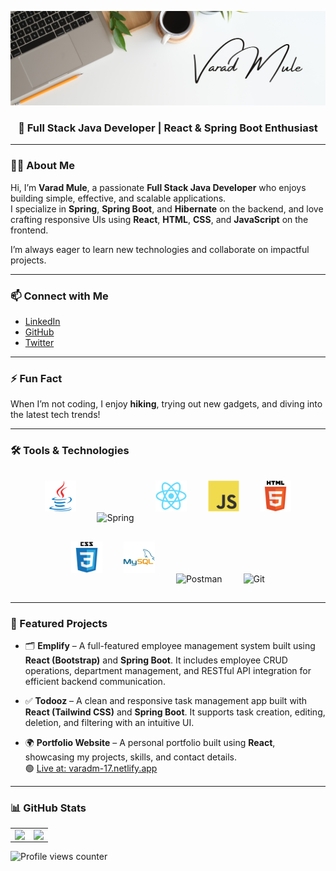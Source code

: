 ![Header](./BannerWhite.png)

<h3 align="center">🚀 Full Stack Java Developer | React & Spring Boot Enthusiast</h3>

---

### 👨‍💻 About Me  
Hi, I’m **Varad Mule**, a passionate **Full Stack Java Developer** who enjoys building simple, effective, and scalable applications.  
I specialize in **Spring**, **Spring Boot**, and **Hibernate** on the backend, and love crafting responsive UIs using **React**, **HTML**, **CSS**, and **JavaScript** on the frontend.

I’m always eager to learn new technologies and collaborate on impactful projects.

---

### 📫 Connect with Me  
- [LinkedIn](https://www.linkedin.com/in/varadmule17)  
- [GitHub](https://github.com/VaradM-17)  
- [Twitter](https://x.com/VaradMule17)  

---

### ⚡ Fun Fact  
When I’m not coding, I enjoy **hiking**, trying out new gadgets, and diving into the latest tech trends!

---

### 🛠️ Tools & Technologies  
<div align="center">
    <img src="https://raw.githubusercontent.com/devicons/devicon/master/icons/java/java-original.svg" alt="Java" height="50" style="margin: 15px;" />
    <img src="https://www.vectorlogo.zone/logos/springio/springio-icon.svg" alt="Spring" height="50" style="margin: 15px;" />
    <img src="https://raw.githubusercontent.com/devicons/devicon/master/icons/react/react-original.svg" alt="React" height="50" style="margin: 15px;" />
    <img src="https://raw.githubusercontent.com/devicons/devicon/master/icons/javascript/javascript-original.svg" alt="JavaScript" height="50" style="margin: 15px;" />
    <img src="https://raw.githubusercontent.com/devicons/devicon/master/icons/html5/html5-original-wordmark.svg" alt="HTML5" height="50" style="margin: 15px;" />
    <img src="https://raw.githubusercontent.com/devicons/devicon/master/icons/css3/css3-original-wordmark.svg" alt="CSS3" height="50" style="margin: 15px;" />
    <img src="https://raw.githubusercontent.com/devicons/devicon/master/icons/mysql/mysql-original-wordmark.svg" alt="MySQL" height="50" style="margin: 15px;" />
    <img src="https://www.vectorlogo.zone/logos/getpostman/getpostman-icon.svg" alt="Postman" height="50" style="margin: 15px;" />
    <img src="https://www.vectorlogo.zone/logos/git-scm/git-scm-icon.svg" alt="Git" height="50" style="margin: 15px;" />
</div>

---

### 📂 Featured Projects  
- 🗂️ **Emplify** – A full-featured employee management system built using **React (Bootstrap)** and **Spring Boot**. It includes employee CRUD operations, department management, and RESTful API integration for efficient backend communication.

- ✅ **Todooz** – A clean and responsive task management app built with **React (Tailwind CSS)** and **Spring Boot**. It supports task creation, editing, deletion, and filtering with an intuitive UI.

- 🌍 **Portfolio Website** – A personal portfolio built using **React**, showcasing my projects, skills, and contact details.  
  🟢 [Live at: varadm-17.netlify.app](https://varadm-17.netlify.app)

---

### 📊 GitHub Stats  
<table>
    <tr>
        <td valign="top" width="50%">
            <img src="https://github-readme-stats.vercel.app/api?username=VaradM-17&show_icons=true&count_private=true&hide_border=true" align="left" style="width: 100%" />
        </td>
        <td valign="top" width="50%">
            <img src="https://github-readme-stats.vercel.app/api/top-langs/?username=VaradM-17&hide_border=true&layout=compact" align="left" style="width: 100%" />
        </td>
    </tr>
</table>

![Profile views counter](https://komarev.com/ghpvc/?username=VaradM-17&&style=flat-square)
